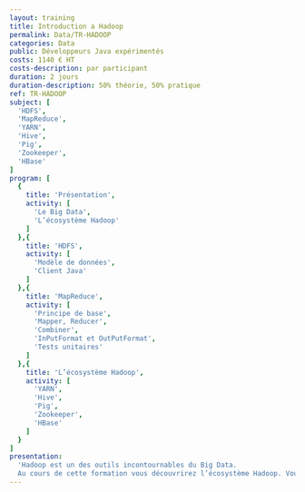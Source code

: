 ```yaml
---
layout: training
title: Introduction a Hadoop
permalink: Data/TR-HADOOP
categories: Data
public: Développeurs Java expérimentés
costs: 1140 € HT
costs-description: par participant
duration: 2 jours
duration-description: 50% théorie, 50% pratique
ref: TR-HADOOP
subject: [
  'HDFS',
  'MapReduce',
  'YARN',
  'Hive',
  'Pig',
  'Zookeeper',
  'HBase'
]
program: [
  {
    title: 'Présentation',
    activity: [
      'Le Big Data',
      'L’écosystème Hadoop'
    ]
  },{
    title: 'HDFS',
    activity: [
      'Modèle de données',
      'Client Java'
    ]
  },{
    title: 'MapReduce',
    activity: [
      'Principe de base',
      'Mapper, Reducer',
      'Combiner',
      'InPutFormat et OutPutFormat',
      'Tests unitaires'
    ]
  },{
    title: 'L’écosystème Hadoop',
    activity: [
      'YARN',
      'Hive',
      'Pig',
      'Zookeeper',
      'HBase'
    ]
  }
]
presentation:
  'Hadoop est un des outils incontournables du Big Data.
  Au cours de cette formation vous découvrirez l’écosystème Hadoop. Vous comprendrez les problématiques liées au traitement de gros volumes de données. Vous étudierez des cas concrets de calculs à l’aide de MapReduce. Entrecoupée de travaux pratiques, cette formation sera l’occasion de découvrir ou de redécouvrir un des outils fondamentaux du Big Data.'
---
```

